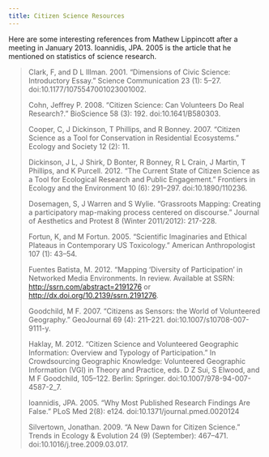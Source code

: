 ```yaml
---
title: Citizen Science Resources
---
```

Here are some interesting references from Mathew Lippincott after a meeting
in January 2013. Ioannidis, JPA. 2005 is the article that he mentioned on
statistics of science research.

> Clark, F, and D L Illman. 2001. “Dimensions of Civic Science:
> Introductory Essay.” Science Communication 23 (1): 5–27.
> doi:10.1177/1075547001023001002.
> 
> Cohn, Jeffrey P. 2008. “Citizen Science: Can Volunteers Do Real
> Research?.” BioScience 58 (3): 192. doi:10.1641/B580303.
> 
> Cooper, C, J Dickinson, T Phillips, and R Bonney. 2007. “Citizen
> Science as a Tool for Conservation in Residential Ecosystems.” Ecology
> and Society 12 (2): 11.
> 
> Dickinson, J L, J Shirk, D Bonter, R Bonney, R L Crain, J Martin, T
> Phillips, and K Purcell. 2012. “The Current State of Citizen Science
> as a Tool for Ecological Research and Public Engagement.” Frontiers in
> Ecology and the Environment 10 (6): 291–297. doi:10.1890/110236.
> 
> Dosemagen, S, J Warren and S Wylie. “Grassroots Mapping: Creating a
> participatory map-making process centered on discourse.” Journal of
> Aesthetics and Protest 8 (Winter 2011/2012): 217-228.
> 
> Fortun, K, and M Fortun. 2005. “Scientific Imaginaries and Ethical
> Plateaus in Contemporary US Toxicology.” American Anthropologist 107
> (1): 43–54.
> 
> Fuentes Batista, M. 2012. “Mapping ‘Diversity of Participation’ in
> Networked Media Environments. In review. Available at SSRN:
> http://ssrn.com/abstract=2191276 or
> http://dx.doi.org/10.2139/ssrn.2191276.
> 
> Goodchild, M F. 2007. “Citizens as Sensors: the World of Volunteered
> Geography.” GeoJournal 69 (4): 211–221. doi:10.1007/s10708-007-9111-y.
> 
> Haklay, M. 2012. “Citizen Science and Volunteered Geographic
> Information: Overview and Typology of Participation.” In Crowdsourcing
> Geographic Knowledge: Volunteered Geographic Information (VGI) in
> Theory and Practice, eds. D Z Sui, S Elwood, and M F Goodchild,
> 105–122. Berlin: Springer. doi:10.1007/978-94-007-4587-2_7.
> 
> Ioannidis, JPA. 2005. “Why Most Published Research Findings Are
> False.” PLoS Med 2(8): e124. doi:10.1371/journal.pmed.0020124
> 
> Silvertown, Jonathan. 2009. “A New Dawn for Citizen Science.” Trends
> in Ecology & Evolution 24 (9) (September): 467–471.
> doi:10.1016/j.tree.2009.03.017.
